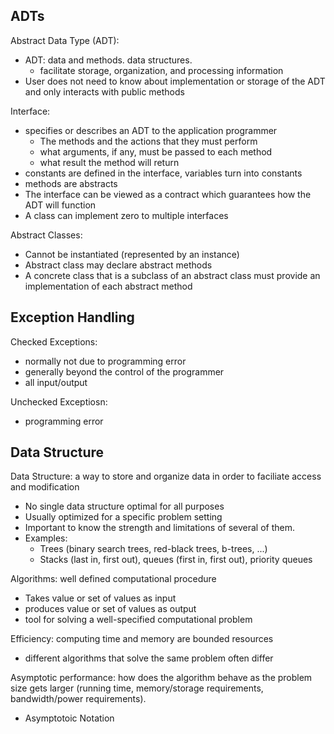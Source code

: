 ## ADTs

Abstract Data Type (ADT):
- ADT: data and methods. data structures. 
  - facilitate storage, organization, and processing information
- User does not need to know about implementation or storage of the ADT and only interacts with public methods

Interface:

- specifies or describes an ADT to the application programmer
  - The methods and the actions that they must perform
  - what arguments, if any, must be passed to each method
  - what result the method will return
- constants are defined in the interface, variables turn into constants
- methods are abstracts
- The interface can be viewed as a contract which guarantees how the ADT will function
- A class can implement zero to multiple interfaces

Abstract Classes:

- Cannot be instantiated (represented by an instance)
- Abstract class may declare abstract methods
- A concrete class that is a subclass of an abstract class must provide an implementation of each abstract method 

## Exception Handling

Checked Exceptions:

- normally not due to programming error 
- generally beyond the control of the programmer
- all input/output

Unchecked Exceptiosn:

- programming error

## Data Structure

Data Structure: a way to store and organize data in order to faciliate access and modification

- No single data structure optimal for all purposes
- Usually optimized for a specific problem setting
- Important to know the strength and limitations of several of them. 
- Examples: 
    - Trees (binary search trees, red-black trees, b-trees, ...)
    - Stacks (last in, first out), queues (first in, first out), priority queues

Algorithms: well defined computational procedure
- Takes value or set of values as input
- produces value or set of values as output
- tool for solving a well-specified computational problem

Efficiency: computing time and memory are bounded resources
- different algorithms that solve the same problem often differ

Asymptotic performance: how does the algorithm behave as the problem size gets larger (running time, memory/storage requirements, bandwidth/power requirements).
- Asymptotoic Notation

